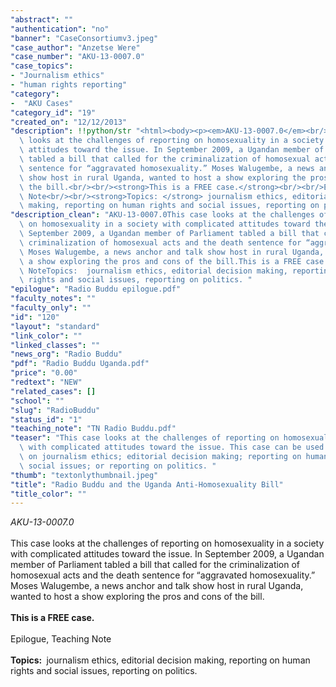 ```yaml
---
"abstract": ""
"authentication": "no"
"banner": "CaseConsortiumv3.jpeg"
"case_author": "Anzetse Were"
"case_number": "AKU-13-0007.0"
"case_topics":
- "Journalism ethics"
- "human rights reporting"
"category": 
-  "AKU Cases"
"category_id": "19"
"created_on": "12/12/2013"
"description": !!python/str "<html><body><p><em>AKU-13-0007.0</em><br/><br/>This case\
  \ looks at the challenges of reporting on homosexuality in a society with complicated\
  \ attitudes toward the issue. In September 2009, a Ugandan member of Parliament\
  \ tabled a bill that called for the criminalization of homosexual acts and the death\
  \ sentence for “aggravated homosexuality.” Moses Walugembe, a news anchor and talk\
  \ show host in rural Uganda, wanted to host a show exploring the pros and cons of\
  \ the bill.<br/><br/><strong>This is a FREE case.</strong><br/><br/>Epilogue, Teaching\
  \ Note<br/><br/><strong>Topics: </strong> journalism ethics, editorial decision\
  \ making, reporting on human rights and social issues, reporting on politics. </p></body></html>"
"description_clean": "AKU-13-0007.0This case looks at the challenges of reporting\
  \ on homosexuality in a society with complicated attitudes toward the issue. In\
  \ September 2009, a Ugandan member of Parliament tabled a bill that called for the\
  \ criminalization of homosexual acts and the death sentence for “aggravated homosexuality.”\
  \ Moses Walugembe, a news anchor and talk show host in rural Uganda, wanted to host\
  \ a show exploring the pros and cons of the bill.This is a FREE case.Epilogue, Teaching\
  \ NoteTopics:  journalism ethics, editorial decision making, reporting on human\
  \ rights and social issues, reporting on politics. "
"epilogue": "Radio Buddu epilogue.pdf"
"faculty_notes": ""
"faculty_only": ""
"id": "120"
"layout": "standard"
"link_color": ""
"linked_classes": ""
"news_org": "Radio Buddu"
"pdf": "Radio Buddu Uganda.pdf"
"price": "0.00"
"redtext": "NEW"
"related_cases": []
"school": ""
"slug": "RadioBuddu"
"status_id": "1"
"teaching_note": "TN Radio Buddu.pdf"
"teaser": "This case looks at the challenges of reporting on homosexuality in a society\
  \ with complicated attitudes toward the issue. This case can be used in a course/class\
  \ on journalism ethics; editorial decision making; reporting on human rights and\
  \ social issues; or reporting on politics. "
"thumb": "textonlythumbnail.jpeg"
"title": "Radio Buddu and the Uganda Anti-Homosexuality Bill"
"title_color": ""
---
```

<html><body><p><em>AKU-13-0007.0</em><br/><br/>This case looks at the challenges of reporting on homosexuality in a society with complicated attitudes toward the issue. In September 2009, a Ugandan member of Parliament tabled a bill that called for the criminalization of homosexual acts and the death sentence for “aggravated homosexuality.” Moses Walugembe, a news anchor and talk show host in rural Uganda, wanted to host a show exploring the pros and cons of the bill.<br/><br/><strong>This is a FREE case.</strong><br/><br/>Epilogue, Teaching Note<br/><br/><strong>Topics: </strong> journalism ethics, editorial decision making, reporting on human rights and social issues, reporting on politics. </p></body></html>

